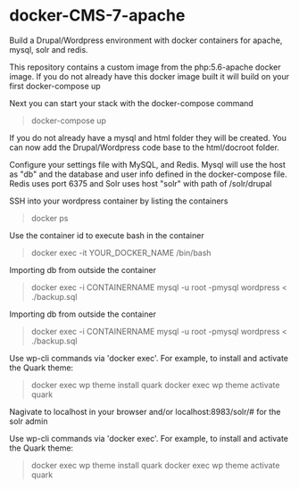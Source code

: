 # docker-CMS-7-apache
Build a Drupal/Wordpress environment with docker containers for apache, mysql, solr and redis.

This repository contains a custom image from the php:5.6-apache docker image.
If you do not already have this docker image built it will build on your
first docker-compose up

Next you can start your stack with the docker-compose command
> docker-compose up

If you do not already have a mysql and html folder they will be created.
You can now add the Drupal/Wordpress code base to the html/docroot folder.

Configure your settings file with MySQL, and Redis.
Mysql will use the host as "db" and the database and
user info defined in the docker-compose file.
Redis uses port 6375 and Solr uses host "solr" with 
path of /solr/drupal

SSH into your wordpress container by listing the containers
> docker ps

Use the container id to execute bash in the container
> docker exec -it YOUR_DOCKER_NAME /bin/bash

Importing db from outside the container
> docker exec -i CONTAINERNAME mysql -u root -pmysql wordpress < ./backup.sql

Importing db from outside the container
> docker exec -i CONTAINERNAME mysql -u root -pmysql wordpress < ./backup.sql

Use wp-cli commands via 'docker exec'. For example, to install and activate the Quark theme:
> docker exec wp theme install quark docker exec wp theme activate quark

Nagivate to localhost in your browser and/or localhost:8983/solr/# for the solr admin

Use wp-cli commands via 'docker exec'. For example, to install and activate the Quark theme:

> docker exec <containername> wp theme install quark
> docker exec <containername> wp theme activate quark

